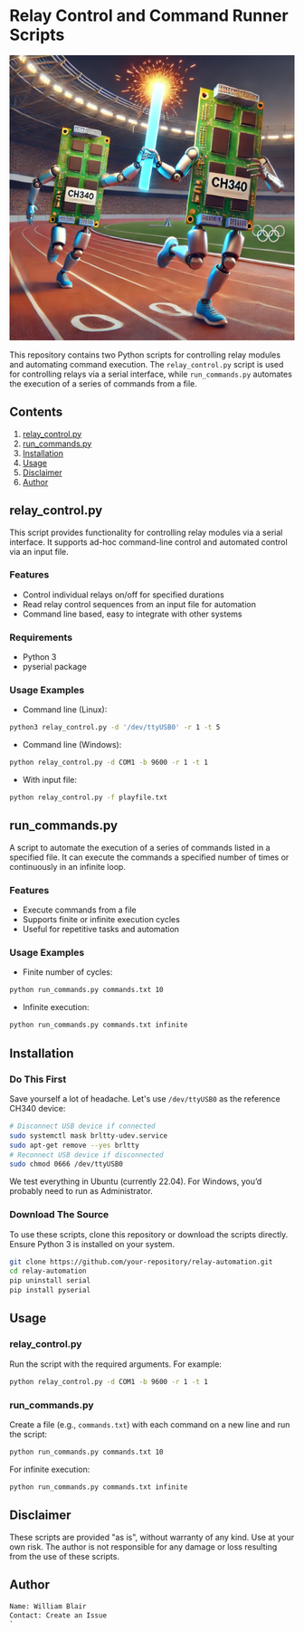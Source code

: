 # Relay Control and Command Runner Scripts
<img src="CH340_relay_race.png" alt="CH340 Relay Race" width="600">

This repository contains two Python scripts for controlling relay modules and automating command execution. The `relay_control.py` script is used for controlling relays via a serial interface, while `run_commands.py` automates the execution of a series of commands from a file.

## Contents

1. [relay_control.py](#relay_controlpy)
2. [run_commands.py](#run_commandspy)
3. [Installation](#installation)
4. [Usage](#usage)
5. [Disclaimer](#disclaimer)
6. [Author](#author)

## relay_control.py

This script provides functionality for controlling relay modules via a serial interface. It supports ad-hoc command-line control and automated control via an input file.

### Features

- Control individual relays on/off for specified durations
- Read relay control sequences from an input file for automation
- Command line based, easy to integrate with other systems

### Requirements

- Python 3
- pyserial package

### Usage Examples

- Command line (Linux):

````sh
python3 relay_control.py -d '/dev/ttyUSB0' -r 1 -t 5
````

- Command line (Windows):

````sh
python relay_control.py -d COM1 -b 9600 -r 1 -t 1
````

- With input file:

````sh
python relay_control.py -f playfile.txt
````

## run_commands.py

A script to automate the execution of a series of commands listed in a specified file. It can execute the commands a specified number of times or continuously in an infinite loop.

### Features

- Execute commands from a file
- Supports finite or infinite execution cycles
- Useful for repetitive tasks and automation

### Usage Examples

- Finite number of cycles:

````sh
python run_commands.py commands.txt 10
````

- Infinite execution:

````sh
python run_commands.py commands.txt infinite
````

## Installation

### Do This First
Save yourself a lot of headache. Let's use `/dev/ttyUSB0` as the reference CH340 device:

````sh
# Disconnect USB device if connected
sudo systemctl mask brltty-udev.service
sudo apt-get remove --yes brltty
# Reconnect USB device if disconnected
sudo chmod 0666 /dev/ttyUSB0
````

We test everything in Ubuntu (currently 22.04). For Windows, you’d probably need to run as Administrator.

### Download The Source
To use these scripts, clone this repository or download the scripts directly. Ensure Python 3 is installed on your system.

````sh
git clone https://github.com/your-repository/relay-automation.git
cd relay-automation
pip uninstall serial
pip install pyserial
````

## Usage

### relay_control.py

Run the script with the required arguments. For example:

````sh
python relay_control.py -d COM1 -b 9600 -r 1 -t 1
````

### run_commands.py

Create a file (e.g., `commands.txt`) with each command on a new line and run the script:

````sh
python run_commands.py commands.txt 10
````

For infinite execution:

````sh
python run_commands.py commands.txt infinite
````

## Disclaimer

These scripts are provided "as is", without warranty of any kind. Use at your own risk. The author is not responsible for any damage or loss resulting from the use of these scripts.

## Author

````
Name: William Blair  
Contact: Create an Issue
`
